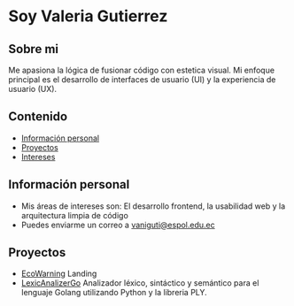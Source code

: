 # Soy Valeria Gutierrez
## Sobre mi
Me apasiona la lógica de fusionar código con estetica visual.
Mi enfoque principal es el desarrollo de interfaces de usuario (UI) y la experiencia de usuario (UX). 
## Contenido
* [Información personal](#información-personal)
* [Proyectos](#proyectos)
* [Intereses](#intereses)
## Información personal
* Mis áreas de intereses son: El desarrollo frontend, la usabilidad web y la arquitectura limpia de código
* Puedes enviarme un correo a vaniguti@espol.edu.ec

## Proyectos
* [EcoWarning](https://github.com/Dalay20/EcoWarning/tree/main) Landing 
* [LexicAnalizerGo](https://github.com/JamesIGT/LexicAnalizerGO)  Analizador léxico, sintáctico y semántico para el lenguaje Golang utilizando Python y la libreria PLY.
